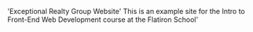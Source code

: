 'Exceptional Realty Group Website' 
This is an example site for the Intro to Front-End Web Development course at the Flatiron School'